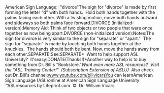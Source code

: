 American Sign Language:  "divorce"The sign for "divorce" is
    made by first forming the letter "d" with both hands.  Hold 
both hands together with the palms facing each other. With a twisting motion, move both hands outward and sideways so both palms face
    forward.DIVORCE (initialized-version):Memory Aid: Think of two objects or two people that were
    once together as now being apart.DIVORCE (non-initialized version):Notes:The sign for divorce is very similar to the sign for "separate" or
    "apart."  The sign for "separate" is made by touching both hands together at the knuckles.  
The hands should both be bent. Now, move the hands away from each other.SEPARATE:See:SEPARATE* 
Want to help support ASL University?  It'seasy:DONATE(Thanks!)*Another way to help is to buy something from Dr. Bill's "Bookstore."*Want even more ASL resources?  Visit the "ASL Training Center!"  (Subscription 
Extension of ASLU)*  Also check out Dr. Bill's channel:www.youtube.com/billvicarsYou can learnAmerican Sign Language (ASL)online at American Sign Language University ™ASLresources by Lifeprint.com  ©  Dr. William Vicars